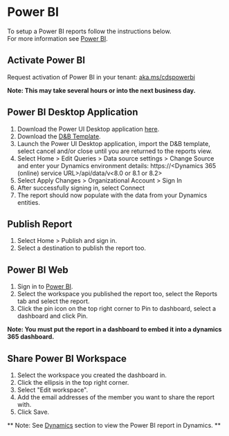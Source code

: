 # Power BI

To setup a Power BI reports follow the instructions below.  
For more information see [Power BI](https://powerbi.microsoft.com/en-us/).

## Activate Power BI
Request activation of Power BI in your tenant: [aka.ms/cdspowerbi](https://forms.office.com/Pages/ResponsePage.aspx?id=v4j5cvGGr0GRqy180BHbRwWp5miMBjRAhmGSAULZVM5URVBXNE01M1NSUVFDWlpQVUhNNzQ0MUdINi4u)

**Note: This may take several hours or into the next business day.**

## Power BI Desktop Application
1. Download the Power UI Desktop application [here](https://powerbi.microsoft.com/en-us/desktop/).
2. Download the <a href="/assets/dnb_Optimizer_1_1_0_0_powerbi.pbit" download>D&B Template</a>. 
3. Launch the Power UI Desktop application, import the D&B template, select cancel and/or close until you are returned to the reports view.
4. Select Home > Edit Queries > Data source settings > Change Source and enter your Dynamics environment details: 
    https://<Dynamics 365 (online) service URL>/api/data/v<8.0 or 8.1 or 8.2>
5. Select Apply Changes > Organizational Account > Sign In
6. After successfully signing in, select Connect
7. The report should now populate with the data from your Dynamics entities.

## Publish Report
1. Select Home > Publish and sign in.
2. Select a destination to publish the report too.

## Power BI Web
1. Sign in to [Power BI](https://powerbi.microsoft.com).
2. Select the workspace you published the report too, select the Reports tab and select the report.
3. Click the pin icon on the top right corner to Pin to dashboard, select a dashboard and click Pin.

**Note: You must put the report in a dashboard to embed it into a dynamics 365 dashboard.**

## Share Power BI Workspace
1. Select the workspace you created the dashboard in.
2. Click the ellipsis in the top right corner.
3. Select "Edit workspace".
4. Add the email addresses of the member you want to share the report with.
5. Click Save.

** Note: See [Dynamics](d365.md) section to view the Power BI report in Dynamics. **